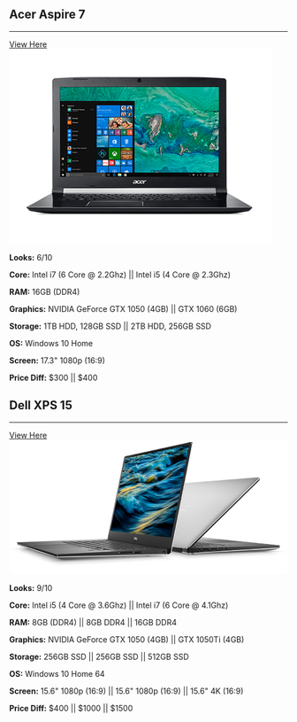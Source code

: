 ## Acer Aspire 7
***
[View Here](https://www.acer.com/ac/en/AU/content/series-design/aspire7)
![Image](./acer.png)

**Looks:** 6/10

**Core:** Intel i7 (6 Core @ 2.2Ghz) || Intel i5 (4 Core @ 2.3Ghz)

**RAM:** 16GB (DDR4)

**Graphics:** NVIDIA GeForce GTX 1050 (4GB) || GTX 1060 (6GB)

**Storage:** 1TB HDD, 128GB SSD || 2TB HDD, 256GB SSD

**OS:** Windows 10 Home

**Screen:** 17.3" 1080p (16:9)

**Price Diff:** $300 || \$400

## Dell XPS 15
***
[View Here](https://www.dell.com/en-au/shop/laptops-2-in-1-pcs/xps-15-9570-laptop/spd/xps-15-9570-laptop?~ck=bt)
![Image](./xps.png)

**Looks:** 9/10

**Core:** Intel i5 (4 Core @ 3.6Ghz) || Intel i7 (6 Core @ 4.1Ghz)

**RAM:** 8GB (DDR4) || 8GB DDR4 || 16GB DDR4

**Graphics:** NVIDIA GeForce GTX 1050 (4GB)  || GTX 1050Ti (4GB)

**Storage:** 256GB SSD || 256GB SSD || 512GB SSD

**OS:** Windows 10 Home 64

**Screen:** 15.6" 1080p (16:9) || 15.6" 1080p (16:9) || 15.6" 4K (16:9)

**Price Diff:** $400 || \$1000 || \$1500
